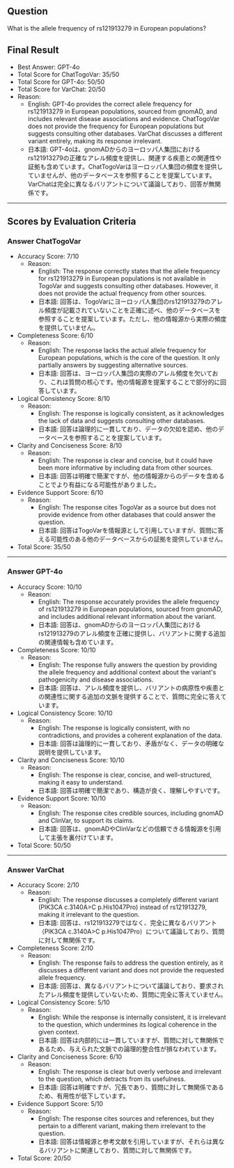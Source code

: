 ## Question

What is the allele frequency of rs121913279 in European populations?

## Final Result

- Best Answer: GPT-4o
- Total Score for ChatTogoVar: 35/50
- Total Score for GPT-4o: 50/50
- Total Score for VarChat: 20/50
- Reason:
  - English: GPT-4o provides the correct allele frequency for rs121913279 in European populations, sourced from gnomAD, and includes relevant disease associations and evidence. ChatTogoVar does not provide the frequency for European populations but suggests consulting other databases. VarChat discusses a different variant entirely, making its response irrelevant.
  - 日本語: GPT-4oは、gnomADからのヨーロッパ人集団におけるrs121913279の正確なアレル頻度を提供し、関連する疾患との関連性や証拠も含めています。ChatTogoVarはヨーロッパ人集団の頻度を提供していませんが、他のデータベースを参照することを提案しています。VarChatは完全に異なるバリアントについて議論しており、回答が無関係です。

---

## Scores by Evaluation Criteria

### Answer ChatTogoVar
- Accuracy Score: 7/10
  - Reason: 
    - English: The response correctly states that the allele frequency for rs121913279 in European populations is not available in TogoVar and suggests consulting other databases. However, it does not provide the actual frequency from other sources.
    - 日本語: 回答は、TogoVarにヨーロッパ人集団のrs121913279のアレル頻度が記載されていないことを正確に述べ、他のデータベースを参照することを提案しています。ただし、他の情報源から実際の頻度を提供していません。
- Completeness Score: 6/10
  - Reason: 
    - English: The response lacks the actual allele frequency for European populations, which is the core of the question. It only partially answers by suggesting alternative sources.
    - 日本語: 回答は、ヨーロッパ人集団の実際のアレル頻度を欠いており、これは質問の核心です。他の情報源を提案することで部分的に回答しています。
- Logical Consistency Score: 8/10
  - Reason: 
    - English: The response is logically consistent, as it acknowledges the lack of data and suggests consulting other databases.
    - 日本語: 回答は論理的に一貫しており、データの欠如を認め、他のデータベースを参照することを提案しています。
- Clarity and Conciseness Score: 8/10
  - Reason: 
    - English: The response is clear and concise, but it could have been more informative by including data from other sources.
    - 日本語: 回答は明確で簡潔ですが、他の情報源からのデータを含めることでより有益になる可能性がありました。
- Evidence Support Score: 6/10
  - Reason: 
    - English: The response cites TogoVar as a source but does not provide evidence from other databases that could answer the question.
    - 日本語: 回答はTogoVarを情報源として引用していますが、質問に答える可能性のある他のデータベースからの証拠を提供していません。
- Total Score: 35/50

---

### Answer GPT-4o
- Accuracy Score: 10/10
  - Reason: 
    - English: The response accurately provides the allele frequency of rs121913279 in European populations, sourced from gnomAD, and includes additional relevant information about the variant.
    - 日本語: 回答は、gnomADからのヨーロッパ人集団におけるrs121913279のアレル頻度を正確に提供し、バリアントに関する追加の関連情報も含めています。
- Completeness Score: 10/10
  - Reason: 
    - English: The response fully answers the question by providing the allele frequency and additional context about the variant's pathogenicity and disease associations.
    - 日本語: 回答は、アレル頻度を提供し、バリアントの病原性や疾患との関連性に関する追加の文脈を提供することで、質問に完全に答えています。
- Logical Consistency Score: 10/10
  - Reason: 
    - English: The response is logically consistent, with no contradictions, and provides a coherent explanation of the data.
    - 日本語: 回答は論理的に一貫しており、矛盾がなく、データの明確な説明を提供しています。
- Clarity and Conciseness Score: 10/10
  - Reason: 
    - English: The response is clear, concise, and well-structured, making it easy to understand.
    - 日本語: 回答は明確で簡潔であり、構造が良く、理解しやすいです。
- Evidence Support Score: 10/10
  - Reason: 
    - English: The response cites credible sources, including gnomAD and ClinVar, to support its claims.
    - 日本語: 回答は、gnomADやClinVarなどの信頼できる情報源を引用して主張を裏付けています。
- Total Score: 50/50

---

### Answer VarChat
- Accuracy Score: 2/10
  - Reason: 
    - English: The response discusses a completely different variant (PIK3CA c.3140A>C p.His1047Pro) instead of rs121913279, making it irrelevant to the question.
    - 日本語: 回答は、rs121913279ではなく、完全に異なるバリアント（PIK3CA c.3140A>C p.His1047Pro）について議論しており、質問に対して無関係です。
- Completeness Score: 2/10
  - Reason: 
    - English: The response fails to address the question entirely, as it discusses a different variant and does not provide the requested allele frequency.
    - 日本語: 回答は、異なるバリアントについて議論しており、要求されたアレル頻度を提供していないため、質問に完全に答えていません。
- Logical Consistency Score: 5/10
  - Reason: 
    - English: While the response is internally consistent, it is irrelevant to the question, which undermines its logical coherence in the given context.
    - 日本語: 回答は内部的には一貫していますが、質問に対して無関係であるため、与えられた文脈での論理的整合性が損なわれています。
- Clarity and Conciseness Score: 6/10
  - Reason: 
    - English: The response is clear but overly verbose and irrelevant to the question, which detracts from its usefulness.
    - 日本語: 回答は明確ですが、冗長であり、質問に対して無関係であるため、有用性が低下しています。
- Evidence Support Score: 5/10
  - Reason: 
    - English: The response cites sources and references, but they pertain to a different variant, making them irrelevant to the question.
    - 日本語: 回答は情報源と参考文献を引用していますが、それらは異なるバリアントに関連しており、質問に対して無関係です。
- Total Score: 20/50